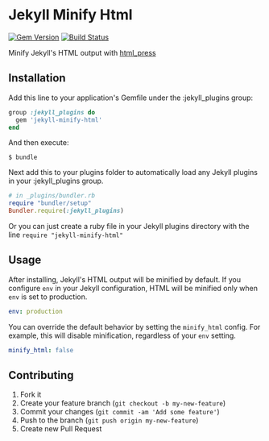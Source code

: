 # Jekyll Minify Html

[![Gem Version](https://badge.fury.io/rb/jekyll-minify-html.png)](http://badge.fury.io/rb/jekyll-minify-html) [![Build Status](https://travis-ci.org/imathis/jekyll-minify-html.png)](https://travis-ci.org/imathis/jekyll-minify-html)

Minify Jekyll's HTML output with [html_press](https://github.com/stereobooster/html_press)

## Installation

Add this line to your application's Gemfile under
the :jekyll_plugins group:

```ruby
group :jekyll_plugins do
  gem 'jekyll-minify-html'
end
```

And then execute:

    $ bundle

Next add this to your plugins folder to automatically load any Jekyll plugins in your :jekyll_plugins group.

```ruby
# in _plugins/bundler.rb
require "bundler/setup"
Bundler.require(:jekyll_plugins)

```

Or you can just create a ruby file in your Jekyll plugins directory with the line `require "jekyll-minify-html"`

## Usage

After installing, Jekyll's HTML output will be minified by default. If you configure `env` in your Jekyll configuration, HTML will be minified only when
`env` is set to production.

```yml
env: production
```

You can override the default behavior by setting the `minify_html` config.
For example, this will disable minification, regardless of your `env` setting.

```yml
minify_html: false
```


## Contributing

1. Fork it
2. Create your feature branch (`git checkout -b my-new-feature`)
3. Commit your changes (`git commit -am 'Add some feature'`)
4. Push to the branch (`git push origin my-new-feature`)
5. Create new Pull Request
